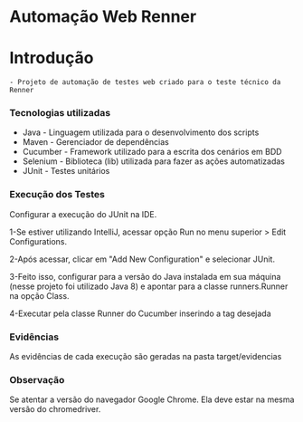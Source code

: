 # Automação Web Renner

# Introdução

    - Projeto de automação de testes web criado para o teste técnico da Renner

### Tecnologias utilizadas

* Java - Linguagem utilizada para o desenvolvimento dos scripts
* Maven - Gerenciador de dependências
* Cucumber - Framework utilizado para a escrita dos cenários em BDD
* Selenium - Biblioteca (lib) utilizada para fazer as ações automatizadas
* JUnit - Testes unitários

### Execução dos Testes
Configurar a execução do JUnit na IDE. 

1-Se estiver utilizando IntelliJ, acessar opção Run no menu superior > Edit Configurations.

2-Após acessar, clicar em "Add New Configuration" e selecionar JUnit.

3-Feito isso, configurar para a versão do Java instalada em sua máquina (nesse projeto foi utilizado Java 8)
e apontar para a classe runners.Runner na opção Class.

4-Executar pela classe Runner do Cucumber inserindo a tag desejada

### Evidências
As evidências de cada execução são geradas na pasta target/evidencias

### Observação
Se atentar a versão do navegador Google Chrome. Ela deve estar na mesma versão do chromedriver.
